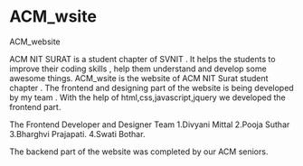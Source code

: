 # ACM_wsite
ACM_website

ACM NIT SURAT is a student chapter of SVNIT . It helps the students to improve their coding skills , help them understand and develop some awesome things. ACM_wsite is the website of ACM NIT Surat student chapter . The frontend and designing part of the website is being developed by my team . With the help of html,css,javascript,jquery we developed the frontend part.

The Frontend Developer and Designer Team 1.Divyani Mittal 2.Pooja Suthar 3.Bharghvi Prajapati. 4.Swati Bothar.

The backend part of the website was completed by our ACM seniors.
